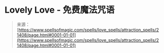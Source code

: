 <!--yml

category: 未分类

date: 2024-06-12 19:04:52

-->

# Lovely Love - 免费魔法咒语

> 来源：[https://www.spellsofmagic.com/spells/love_spells/attraction_spells/21408/page.html#0001-01-01](https://www.spellsofmagic.com/spells/love_spells/attraction_spells/21408/page.html#0001-01-01)

